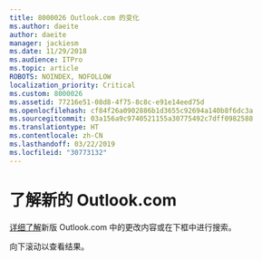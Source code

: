```yaml
---
title: 8000026 Outlook.com 的变化
ms.author: daeite
author: daeite
manager: jackiesm
ms.date: 11/29/2018
ms.audience: ITPro
ms.topic: article
ROBOTS: NOINDEX, NOFOLLOW
localization_priority: Critical
ms.custom: 8000026
ms.assetid: 77216e51-08d8-4f75-8c8c-e91e14eed75d
ms.openlocfilehash: cf84f26a0902886b1d3655c92694a140b8f6dc3a
ms.sourcegitcommit: 03a156a9c9740521155a30775492c7dff0982588
ms.translationtype: HT
ms.contentlocale: zh-CN
ms.lasthandoff: 03/22/2019
ms.locfileid: "30773132"
---
```

# <a name="learn-about-the-new-outlookcom"></a>了解新的 Outlook.com

[详细了解](https://go.microsoft.com/fwlink/?linkid=2039724&amp;clcid=0x409)新版 Outlook.com 中的更改内容或在下框中进行搜索。 
  
向下滚动以查看结果。
  

